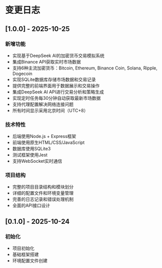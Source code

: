 # 变更日志

## [1.0.0] - 2025-10-25

### 新增功能
- 实现基于DeepSeek AI的加密货币交易模拟系统
- 集成Binance API获取实时市场数据
- 支持6种主流加密货币：Bitcoin, Ethereum, Binance Coin, Solana, Ripple, Dogecoin
- 实现SQLite数据库存储市场数据和交易记录
- 提供完整的前端界面用于数据展示和交易操作
- 集成DeepSeek AI API进行交易分析和策略生成
- 实现定时任务每30分钟自动获取最新市场数据
- 支持代理配置解决网络连接问题
- 所有时间显示采用北京时间（UTC+8）

### 技术特性
- 后端使用Node.js + Express框架
- 前端使用原生HTML/CSS/JavaScript
- 数据库使用SQLite3
- 测试框架使用Jest
- 支持WebSocket实时通信

### 项目结构
- 完整的项目目录结构和模块划分
- 详细的配置文件和环境变量管理
- 完善的日志记录和错误处理机制
- 全面的API接口设计

## [0.1.0] - 2025-10-24

### 初始化
- 项目初始化
- 基础框架搭建
- 环境配置文件创建